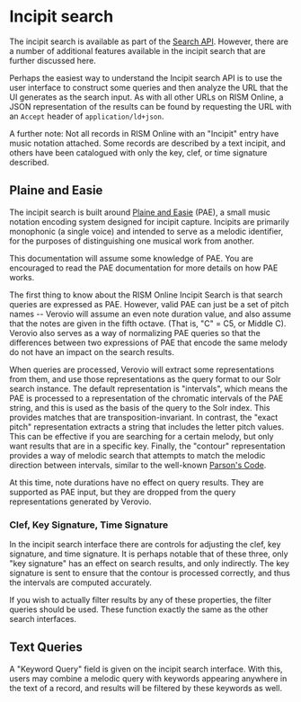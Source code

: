 # Incipit search

The incipit search is available as part of the [Search API](search-api.md). However, there are a number of additional
features available in the incipit search that are further discussed here.

Perhaps the easiest way to understand the Incipit search API is to use the user interface to construct some queries and
then analyze the URL that the UI generates as the search input. As with all other URLs on RISM Online, a JSON 
representation of the results can be found by requesting the URL with an `Accept` header of `application/ld+json`. 

A further note: Not all records in RISM Online with an "Incipit" entry have music notation attached. Some records are
described by a text incipit, and others have been catalogued with only the key, clef, or time signature described.

## Plaine and Easie

The incipit search is built around [Plaine and Easie](https://www.iaml.info/plaine-easie-code) (PAE), a small music 
notation encoding system designed for incipit capture. Incipits are primarily monophonic (a single voice) and intended 
to serve as a melodic identifier, for the purposes of distinguishing one musical work from another.

This documentation will assume some knowledge of PAE. You are encouraged to read the PAE documentation for more details on
how PAE works.

The first thing to know about the RISM Online Incipit Search is that search queries are expressed as PAE. However, 
valid PAE can just be a set of pitch names -- Verovio will assume an even note duration value, and also assume that the
notes are given in the fifth octave. (That is, "C" = C5, or Middle C). Verovio also serves as a way of normalizing PAE
queries so that the differences between two expressions of PAE that encode the same melody do not have an impact on the 
search results.

When queries are processed, Verovio will extract some representations from them, and use those representations as 
the query format to our Solr search instance. The default representation is "intervals", which means the PAE is processed
to a representation of the chromatic intervals of the PAE string, and this is used as the basis of the query to the
Solr index. This provides matches that are transposition-invariant. In contrast, the "exact pitch" representation extracts
a string that includes the letter pitch values. This can be effective if you are searching for a certain melody, but 
only want results that are in a specific key. Finally, the "contour" representation provides a way of melodic search that 
attempts to match the melodic direction between intervals, similar to the well-known [Parson's Code](https://en.wikipedia.org/wiki/Parsons_code).

At this time, note durations have no effect on query results. They are supported as PAE input, but they are dropped
from the query representations generated by Verovio. 

### Clef, Key Signature, Time Signature

In the incipit search interface there are controls for adjusting the clef, key signature, and time signature. It is 
perhaps notable that of these three, only "key signature" has an effect on search results, and only indirectly. The 
key signature is sent to ensure that the contour is processed correctly, and thus the intervals are computed accurately.

If you wish to actually filter results by any of these properties, the filter queries should be used. These function
exactly the same as the other search interfaces.

## Text Queries

A "Keyword Query" field is given on the incipit search interface. With this, users may combine a melodic query with 
keywords appearing anywhere in the text of a record, and results will be filtered by these keywords as well.

